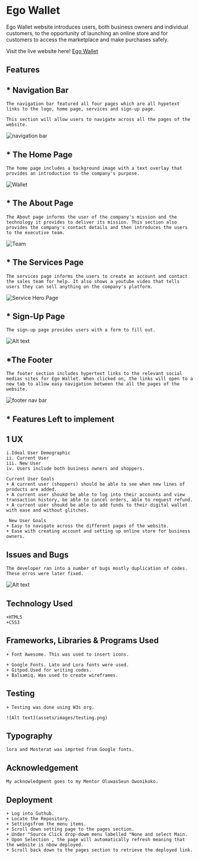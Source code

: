 # Ego Wallet

Ego Wallet website introduces users, both business owners and individual customers, 
to the opportunity of launching an online store and for customers to access the marketplace 
and make purchases safely.

Visit the live website here! [Ego Wallet](https://bodeode1.github.io/Ego-Wallet-/)

## Features 
## * Navigation Bar
    The navigation bar featured all four pages which are all hypetext links to the logo, home page, services and sign-up page. 

    This section will allow users to navigate across all the pages of the website.
![navigation bar](assets/images/navbar.png)
    
## * The Home Page
    The home page includes a background image with a text overlay that provides an introduction to the company's purpose.



![Wallet](assets/images/walletpicture.jpg)


## * The About Page
    The About page informs the user of the company's mission and the technology it provides to deliver its mission. This section also provides the company's contact details and then introduces the users to the executive team.

![Team](assets/images/ourteam.png)

## * The Services Page
    The services page informs the users to create an account and contact the sales team for help. It also shows a youtube video that tells users they can sell anything on the company's platform.
    
![Service Hero Page](assets/images/contactsales.png)

## * Sign-Up Page 
    The sign-up page provides users with a form to fill out.

![Alt text](assets/images/sign-up.png)

## *The Footer

    The footer section includes hypertext links to the relevant social medias sites for Ego Wallet. When clicked on, the links will open to a new tab to allow easy navigation between the all the pages of the website.
![footer nav bar
](assets/images/footer.png)
    

## * Features Left to implement


## 1 UX

    i.Ideal User Demographic
    ii. Current User
    iii. New User
    iv. Users include both business owners and shoppers.

    Current User Goals
    + A current user (shoppers) should be able to see when new lines of products are added.
    + A current user shoukd be able to log into their accounts and view transaction history, be able to cancel orders, able to request refund.
    + A current user shoukd be able to add funds to their digital wallet with ease and without glitches.

     New User Goals
    + Easy to navigate across the different pages of the website.
    + Ease with creating account and setting up online store for business owners.

## Issues and Bugs
    The developer ran into a number of bugs mostly duplication of codes.
    These erros were later fixed.
![Alt text](assets/images/erro.png)

## Technology Used
    +HTML5
    +CSS3

## Frameworks, Libraries & Programs Used

    + Font Awesome. This was used to insert icons.

    + Google Fonts. Lato and Lora fonts were used.
    + Gitpod.Used for writing codes.
    + Balsamiq. Was used to create wireframes.

## Testing
    + Testing was done using W3s org.

    ![Alt text](assets/images/testing.png)

## Typography
    lora and Mosterat was imprted from Google fonts.

## Acknowledgement
    My acknowledgment goes to my Mentor OluwasSeun Owonikoko.

## Deployment 
    + Log into Guthub.
    + Locate the Repository.
    + Settingsfrom the menu items.
    + Scroll down setting page to the pages section.
    + Under "Source Click drop-dowm menu labelled "None and select Main.
    + Upon Selection , the page will automatically refresh meaning that the website is nbow deployed.
    + Scroll back down to the pages section to retrieve the deployed link.
